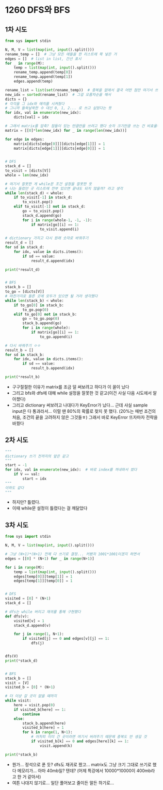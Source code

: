 # 1260 DFS와 BFS

## 1차 시도

```python
from sys import stdin

N, M, V = list(map(int, input().split()))
rename_temp = []  # 그냥 모든 애들을 한 리스트에 쭉 넣은 거
edges = []  # list in list, 간선 표시
for _ in range(M):
    temp = list(map(int, input().split()))
    rename_temp.append(temp[0])
    rename_temp.append(temp[1])
    edges.append(temp)

rename_list = list(set(rename_temp))  # 중복을 없애서 결국 어떤 점만 여기서 쓰이는지를 알고 싶었다
new_idx = sorted(rename_list)  # 그걸 오름차순을 해서
dicts = {}
# 각각을 그 idx와 매치를 시켜줬다
# 그니까 들쑥날쑥한 수 대신 0, 1, 2... 로 쓰고 싶었다는 뜻
for idx, val in enumerate(new_idx):
    dicts[val] = idx

# 그래서 matrix를 압축? 점들이 있는 만큼만을 쓰려고 했다 숫자 크기만큼 쓰는 건 비효율적이라 생각
matrix = [[0]*len(new_idx) for _ in range(len(new_idx))]

for edge in edges:
    matrix[dicts[edge[0]]][dicts[edge[1]]] = 1
    matrix[dicts[edge[1]]][dicts[edge[0]]] = 1
    

# DFS
stack_d = []
to_visit = [dicts[V]]
whole = len(new_idx)

# 여기서 잘못한 게 while문 조건 설정을 잘못한 듯
# 나는 들렀던 곳 리스트에 전부 있으면 끝내도 되지 않을까? 라고 생각
while len(stack_d) < whole:
    if to_visit[-1] in stack_d:
        to_visit.pop()
    elif to_visit[-1] not in stack_d:
        go = to_visit.pop()
        stack_d.append(go)
        for i in range(whole-1, -1, -1):
            if matrix[go][i] == 1:
                to_visit.append(i)
                
# dictionary 가지고 다시 원래 숫자로 바꿔주기
result_d = []
for sd in stack_d:
    for idx, value in dicts.items():
        if sd == value:
            result_d.append(idx)

print(*result_d)


# BFS
stack_b = []
to_go = [dicts[V]]
# 마찬가지로 들른 곳에 모두가 있으면 될 거라 생각했다
while len(stack_b) < whole:
    if to_go[0] in stack_b:
        to_go.pop(0)
    elif to_go[0] not in stack_b:
        go = to_go.pop(0)
        stack_b.append(go)
        for i in range(whole):
            if matrix[go][i] == 1:
                to_go.append(i)

# 다시 바꿔주기 ㅇㅇ
result_b = []
for sd in stack_b:
    for idx, value in dicts.items():
        if sd == value:
            result_b.append(idx)

print(*result_b)

```

* 구구절절한 이유가 matrix를 조금 덜 써보려고 하다가 이 꼴이 났다
* 그리고 bfs와 dfs에 대해 while 설정을 잘못한 것 같고(이건 사실 다음 시도에서 알아챘다)
* 그리고 dictionary 써보려고 나대다가 KeyError가 났다... 근데 사실 sample input은 다 통과라서... 이럴 땐 80%의 확률로 찾지 못 했다. (20%는 매번 조건의 처음, 조건의 끝을 고려하지 않은 그것들ㅎ) 그래서 바로 KeyError 뜨자마자 전략을 바꿨다



## 2차 시도

```python
"""
dictionary 쓰기 전까지의 앞은 같고
"""
start = -1
for idx, val in enumerate(new_idx):  # 바로 index를 꺼내와서 썼다
    if V == val:
        start = idx
"""
이하도 같다
"""
```

* 하지만? 틀렸다.
* 이때 while문 설정이 틀렸다는 걸 깨달았다



## 3차 시도

```python
from sys import stdin

N, M, V = list(map(int, input().split()))

# 그냥 (N+1)*(N+1) 전체 다 쓰기로 결정... 커봤자 1001*1001이겠지 하면서
edges = [[0] * (N+1) for _ in range(N+1)]

for i in range(M):
    temp = list(map(int, input().split()))
    edges[temp[0]][temp[1]] = 1
    edges[temp[1]][temp[0]] = 1


# DFS
visited = [0] * (N+1)
stack_d = []

# dfs는 while 버리고 재귀를 통해 구현했다
def dfs(v):
    visited[v] = 1
    stack_d.append(v)

    for j in range(1, N+1):
        if visited[j] == 0 and edges[v][j] == 1:
            dfs(j)


dfs(V)
print(*stack_d)


# BFS
stack_b = []
visit = [V]
visited_b = [0] * (N+1)

# 더 이상 갈 곳이 없을 때까지
while visit:
    here = visit.pop(0)
    if visited_b[here] == 1:
        continue
    else:
        stack_b.append(here)
        visited_b[here] = 1
        for k in range(1, N+1):
            # 어차피 이미 간 곳이라면 여기서 버려주기 때문에 중복도 안 생길 것
            if visited_b[k] == 0 and edges[here][k] == 1:
                visit.append(k)

print(*stack_b)
```

* 뭔가... 정석으로 푼 듯? dfs도 재귀로 짰고... matrix도 그냥 크기 그대로 쓰기로 했다 메모리가... 아마 40mb일? 텐데? (어제 특강에서 10000*10000이 400mb라고 한 거 같아서)
* 여튼 나대지 않기로... 일단 풀어보고 줄이든 말든 하기로...







